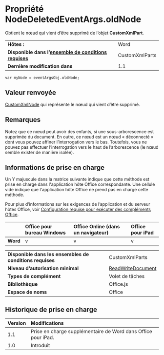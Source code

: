 
# <a name="nodedeletedeventargs.oldnode-property"></a>Propriété NodeDeletedEventArgs.oldNode
Obtient le nœud qui vient d’être supprimé de l’objet **CustomXmlPart**.

|||
|:-----|:-----|
|**Hôtes :**|Word|
|**Disponible dans l’[ensemble de conditions requises](../../docs/overview/specify-office-hosts-and-api-requirements.md)**|CustomXmlParts|
|**Dernière modification dans**|1.1|

```
var myNode = eventArgsObj.oldNode;
```


## <a name="return-value"></a>Valeur renvoyée

[CustomXmlNode](../../reference/shared/customxmlnode.customxmlnode.md) qui représente le nœud qui vient d’être supprimé.


## <a name="remarks"></a>Remarques

Notez que ce nœud peut avoir des enfants, si une sous-arborescence est supprimée du document. En outre, ce nœud est un nœud « déconnecté » dont vous pouvez affiner l’interrogation vers le bas. Toutefois, vous ne pouvez pas effectuer l’interrogation vers le haut de l’arborescence (le nœud semble exister de manière isolée).


## <a name="support-details"></a>Informations de prise en charge


Un Y majuscule dans la matrice suivante indique que cette méthode est prise en charge dans l'application hôte Office correspondante. Une cellule vide indique que l'application hôte Office ne prend pas en charge cette méthode.

Pour plus d’informations sur les exigences de l’application et du serveur hôtes Office, voir [Configuration requise pour exécuter des compléments Office](../../docs/overview/requirements-for-running-office-add-ins.md).

||**Office pour bureau Windows**|**Office Online (dans un navigateur)**|**Office pour iPad**|
|:-----|:-----|:-----|:-----|
|**Word**|v|v|v|

|||
|:-----|:-----|
|**Disponible dans les ensembles de conditions requises**|CustomXmlParts|
|**Niveau d’autorisation minimal**|[ReadWriteDocument](../../docs/develop/requesting-permissions-for-api-use-in-content-and-task-pane-add-ins.md)|
|**Types de complément**|Volet de tâches|
|**Bibliothèque**|Office.js|
|**Espace de noms**|Office|

## <a name="support-history"></a>Historique de prise en charge




|**Version**|**Modifications**|
|:-----|:-----|
|1.1|Prise en charge supplémentaire de Word dans Office pour iPad.|
|1.0|Introduit|
